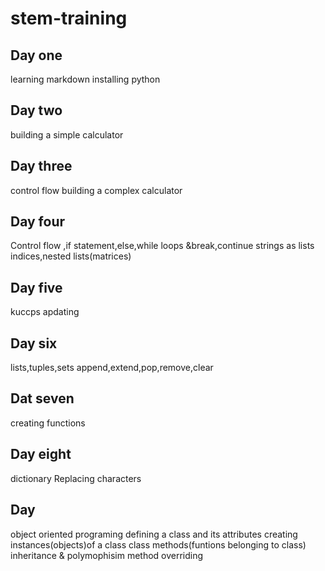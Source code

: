 # stem-training
## Day one
learning markdown
installing python
## Day two
building a simple calculator
## Day three
control flow
building a complex calculator
## Day four
Control flow ,if statement,else,while loops &break,continue strings as lists indices,nested lists(matrices)
## Day five
kuccps apdating
## Day six
lists,tuples,sets
append,extend,pop,remove,clear
## Dat seven
creating functions
## Day eight
dictionary
Replacing characters
## Day 
object oriented programing 
defining a class and its attributes
creating instances(objects)of a class
class methods(funtions belonging to class)
inheritance & polymophisim
method overriding




